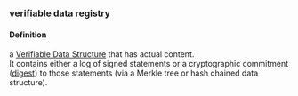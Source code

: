 ### verifiable data registry

<h4>Definition</h4><p>a <a href="verifiable-data-structure">Verifiable Data Structure</a> that has actual content.<br>It contains either a log of signed statements or a cryptographic commitment (<a href="digest">digest</a>) to those statements (via a Merkle tree or hash chained data structure).</p>